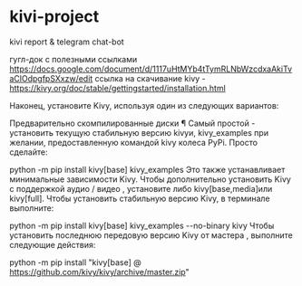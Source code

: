 # kivi-project
kivi report &amp; telegram chat-bot 


гугл-док с полезными ссылками https://docs.google.com/document/d/1117uHtMYb4tTymRLNbWzcdxaAkiTvaClOdpgfpSXxzw/edit
ссылка на скачивание kivy - https://kivy.org/doc/stable/gettingstarted/installation.html


Наконец, установите Kivy, используя один из следующих вариантов:

Предварительно скомпилированные диски ¶
Самый простой - установить текущую стабильную версию kivyи, kivy_examples при желании, предоставленную командой kivy колеса PyPi. Просто сделайте:

python -m pip install kivy[base] kivy_examples
Это также устанавливает минимальные зависимости Kivy. Чтобы дополнительно установить Kivy с поддержкой аудио / видео , установите либо kivy[base,media]или kivy[full].
Чтобы установить стабильную версию Kivy, в терминале выполните:

python -m pip install kivy[base] kivy_examples --no-binary kivy
Чтобы установить последнюю передовую версию Kivy от мастера , выполните следующие действия:

python -m pip install "kivy[base] @ https://github.com/kivy/kivy/archive/master.zip"
